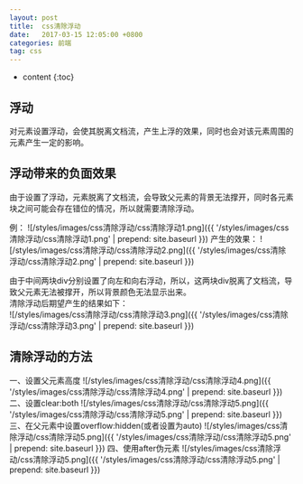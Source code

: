 ```yaml
---
layout: post
title:  css清除浮动
date:   2017-03-15 12:05:00 +0800
categories: 前端
tag: css
---
```


* content
{:toc}


浮动
------------------------
对元素设置浮动，会使其脱离文档流，产生上浮的效果，同时也会对该元素周围的元素产生一定的影响。

浮动带来的负面效果
------------------------
由于设置了浮动，元素脱离了文档流，会导致父元素的背景无法撑开，同时各元素块之间可能会存在错位的情况，所以就需要清除浮动。

例：
![/styles/images/css清除浮动/css清除浮动1.png]({{ '/styles/images/css清除浮动/css清除浮动1.png' | prepend: site.baseurl  }})
产生的效果：
![/styles/images/css清除浮动/css清除浮动2.png]({{ '/styles/images/css清除浮动/css清除浮动2.png' | prepend: site.baseurl  }})

由于中间两块div分别设置了向左和向右浮动，所以，这两块div脱离了文档流，导致父元素无法被撑开，所以背景颜色无法显示出来。<br>
清除浮动后期望产生的结果如下：<br>
![/styles/images/css清除浮动/css清除浮动3.png]({{ '/styles/images/css清除浮动/css清除浮动3.png' | prepend: site.baseurl  }})

清除浮动的方法
------------------------
一、设置父元素高度
![/styles/images/css清除浮动/css清除浮动4.png]({{ '/styles/images/css清除浮动/css清除浮动4.png' | prepend: site.baseurl  }})
二、设置clear:both
![/styles/images/css清除浮动/css清除浮动5.png]({{ '/styles/images/css清除浮动/css清除浮动5.png' | prepend: site.baseurl  }})
三、在父元素中设置overflow:hidden(或者设置为auto)
![/styles/images/css清除浮动/css清除浮动5.png]({{ '/styles/images/css清除浮动/css清除浮动5.png' | prepend: site.baseurl  }})
四、使用after伪元素
![/styles/images/css清除浮动/css清除浮动5.png]({{ '/styles/images/css清除浮动/css清除浮动5.png' | prepend: site.baseurl  }})